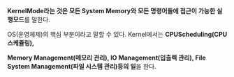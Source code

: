 **KernelMode라는 것은 모든 System Memory와 모든 명령어들에 접근이 가능한 실행모드**를 말한다.

OS(운영체제)의 핵심 부분이라고 말할 수 있다. Kernel에서는 **CPUScheduling(CPU 스케쥴링),**

**Memory Management(메모리 관리), IO Management(입출력 관리), File System Management(파일 시스템 관리)등의 일**을 한다.